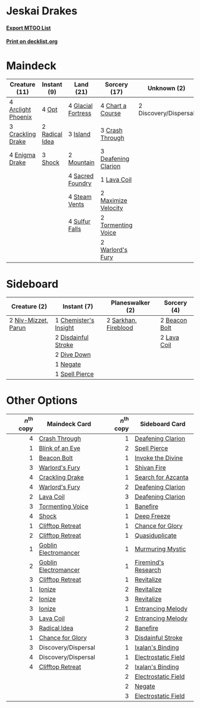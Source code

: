 # Jeskai Drakes

#### [Export MTGO List](../collection/Jeskai%20Drakes/Jeskai%20Drakes.txt)
#### [Print on decklist.org](http://decklist.org/?deckmain=4%09Arclight%20Phoenix%0A4%09Chart%20a%20Course%0A3%09Crackling%20Drake%0A3%09Crash%20Through%0A3%09Deafening%20Clarion%0A2%09Discovery/Dispersal%0A4%09Enigma%20Drake%0A4%09Glacial%20Fortress%0A3%09Island%0A1%09Lava%20Coil%0A2%09Maximize%20Velocity%0A2%09Mountain%0A4%09Opt%0A2%09Radical%20Idea%0A4%09Sacred%20Foundry%0A3%09Shock%0A4%09Steam%20Vents%0A4%09Sulfur%20Falls%0A2%09Tormenting%20Voice%0A2%09Warlord's%20Fury&deckside=2%09Beacon%20Bolt%0A1%09Chemister's%20Insight%0A2%09Disdainful%20Stroke%0A2%09Dive%20Down%0A2%09Lava%20Coil%0A1%09Negate%0A2%09Niv-Mizzet,%20Parun%0A2%09Sarkhan,%20Fireblood%0A1%09Spell%20Pierce)
# Maindeck

|                                        Creature (11)                                        |                                       Instant (9)                                       |                                          Land (21)                                          |                                         Sorcery (17)                                         |     Unknown (2)     |
|---------------------------------------------------------------------------------------------|-----------------------------------------------------------------------------------------|---------------------------------------------------------------------------------------------|----------------------------------------------------------------------------------------------|---------------------|
|4 [Arclight Phoenix](http://gatherer.wizards.com/Pages/Card/Details.aspx?multiverseid=452841)|4 [Opt](http://gatherer.wizards.com/Pages/Card/Details.aspx?multiverseid=435217)         |4 [Glacial Fortress](http://gatherer.wizards.com/Pages/Card/Details.aspx?multiverseid=435416)|4 [Chart a Course](http://gatherer.wizards.com/Pages/Card/Details.aspx?multiverseid=435200)   |2 Discovery/Dispersal|
|3 [Crackling Drake](http://gatherer.wizards.com/Pages/Card/Details.aspx?multiverseid=452913) |2 [Radical Idea](http://gatherer.wizards.com/Pages/Card/Details.aspx?multiverseid=452802)|3 [Island](http://gatherer.wizards.com/Pages/Card/Details.aspx?multiverseid=439602)          |3 [Crash Through](http://gatherer.wizards.com/Pages/Card/Details.aspx?multiverseid=447269)    |                     |
|4 [Enigma Drake](http://gatherer.wizards.com/Pages/Card/Details.aspx?multiverseid=447352)    |3 [Shock](http://gatherer.wizards.com/Pages/Card/Details.aspx?multiverseid=386365)       |2 [Mountain](http://gatherer.wizards.com/Pages/Card/Details.aspx?multiverseid=439604)        |3 [Deafening Clarion](http://gatherer.wizards.com/Pages/Card/Details.aspx?multiverseid=452915)|                     |
|                                                                                             |                                                                                         |4 [Sacred Foundry](http://gatherer.wizards.com/Pages/Card/Details.aspx?multiverseid=405106)  |1 [Lava Coil](http://gatherer.wizards.com/Pages/Card/Details.aspx?multiverseid=452858)        |                     |
|                                                                                             |                                                                                         |4 [Steam Vents](http://gatherer.wizards.com/Pages/Card/Details.aspx?multiverseid=405109)     |2 [Maximize Velocity](http://gatherer.wizards.com/Pages/Card/Details.aspx?multiverseid=452861)|                     |
|                                                                                             |                                                                                         |4 [Sulfur Falls](http://gatherer.wizards.com/Pages/Card/Details.aspx?multiverseid=241987)    |2 [Tormenting Voice](http://gatherer.wizards.com/Pages/Card/Details.aspx?multiverseid=438716) |                     |
|                                                                                             |                                                                                         |                                                                                             |2 [Warlord's Fury](http://gatherer.wizards.com/Pages/Card/Details.aspx?multiverseid=443039)   |                     |


# Sideboard

|                                         Creature (2)                                         |                                          Instant (7)                                           |                                       Planeswalker (2)                                        |                                      Sorcery (4)                                       |
|----------------------------------------------------------------------------------------------|------------------------------------------------------------------------------------------------|-----------------------------------------------------------------------------------------------|----------------------------------------------------------------------------------------|
|2 [Niv-Mizzet, Parun](http://gatherer.wizards.com/Pages/Card/Details.aspx?multiverseid=452942)|1 [Chemister's Insight](http://gatherer.wizards.com/Pages/Card/Details.aspx?multiverseid=452782)|2 [Sarkhan, Fireblood](http://gatherer.wizards.com/Pages/Card/Details.aspx?multiverseid=447290)|2 [Beacon Bolt](http://gatherer.wizards.com/Pages/Card/Details.aspx?multiverseid=452904)|
|                                                                                              |2 [Disdainful Stroke](http://gatherer.wizards.com/Pages/Card/Details.aspx?multiverseid=446776)  |                                                                                               |2 [Lava Coil](http://gatherer.wizards.com/Pages/Card/Details.aspx?multiverseid=452858)  |
|                                                                                              |2 [Dive Down](http://gatherer.wizards.com/Pages/Card/Details.aspx?multiverseid=435205)          |                                                                                               |                                                                                        |
|                                                                                              |1 [Negate](http://gatherer.wizards.com/Pages/Card/Details.aspx?multiverseid=447135)             |                                                                                               |                                                                                        |
|                                                                                              |1 [Spell Pierce](http://gatherer.wizards.com/Pages/Card/Details.aspx?multiverseid=425876)       |                                                                                               |                                                                                        |


# Other Options

|*n*<sup>th</sup> copy|                                         Maindeck Card                                         |*n*<sup>th</sup> copy|                                        Sideboard Card                                        |
|--------------------:|-----------------------------------------------------------------------------------------------|--------------------:|----------------------------------------------------------------------------------------------|
|                    4|[Crash Through](http://gatherer.wizards.com/Pages/Card/Details.aspx?multiverseid=447269)       |                    1|[Deafening Clarion](http://gatherer.wizards.com/Pages/Card/Details.aspx?multiverseid=452915)  |
|                    1|[Blink of an Eye](http://gatherer.wizards.com/Pages/Card/Details.aspx?multiverseid=442934)     |                    2|[Spell Pierce](http://gatherer.wizards.com/Pages/Card/Details.aspx?multiverseid=425876)       |
|                    1|[Beacon Bolt](http://gatherer.wizards.com/Pages/Card/Details.aspx?multiverseid=452904)         |                    1|[Invoke the Divine](http://gatherer.wizards.com/Pages/Card/Details.aspx?multiverseid=447152)  |
|                    3|[Warlord's Fury](http://gatherer.wizards.com/Pages/Card/Details.aspx?multiverseid=443039)      |                    1|[Shivan Fire](http://gatherer.wizards.com/Pages/Card/Details.aspx?multiverseid=443030)        |
|                    4|[Crackling Drake](http://gatherer.wizards.com/Pages/Card/Details.aspx?multiverseid=452913)     |                    1|[Search for Azcanta](http://gatherer.wizards.com/Pages/Card/Details.aspx?multiverseid=435226) |
|                    4|[Warlord's Fury](http://gatherer.wizards.com/Pages/Card/Details.aspx?multiverseid=443039)      |                    2|[Deafening Clarion](http://gatherer.wizards.com/Pages/Card/Details.aspx?multiverseid=452915)  |
|                    2|[Lava Coil](http://gatherer.wizards.com/Pages/Card/Details.aspx?multiverseid=452858)           |                    3|[Deafening Clarion](http://gatherer.wizards.com/Pages/Card/Details.aspx?multiverseid=452915)  |
|                    3|[Tormenting Voice](http://gatherer.wizards.com/Pages/Card/Details.aspx?multiverseid=438716)    |                    1|[Banefire](http://gatherer.wizards.com/Pages/Card/Details.aspx?multiverseid=397676)           |
|                    4|[Shock](http://gatherer.wizards.com/Pages/Card/Details.aspx?multiverseid=386365)               |                    1|[Deep Freeze](http://gatherer.wizards.com/Pages/Card/Details.aspx?multiverseid=442938)        |
|                    1|[Clifftop Retreat](http://gatherer.wizards.com/Pages/Card/Details.aspx?multiverseid=241980)    |                    1|[Chance for Glory](http://gatherer.wizards.com/Pages/Card/Details.aspx?multiverseid=452909)   |
|                    2|[Clifftop Retreat](http://gatherer.wizards.com/Pages/Card/Details.aspx?multiverseid=241980)    |                    1|[Quasiduplicate](http://gatherer.wizards.com/Pages/Card/Details.aspx?multiverseid=452801)     |
|                    1|[Goblin Electromancer](http://gatherer.wizards.com/Pages/Card/Details.aspx?multiverseid=425991)|                    1|[Murmuring Mystic](http://gatherer.wizards.com/Pages/Card/Details.aspx?multiverseid=452795)   |
|                    2|[Goblin Electromancer](http://gatherer.wizards.com/Pages/Card/Details.aspx?multiverseid=425991)|                    1|[Firemind's Research](http://gatherer.wizards.com/Pages/Card/Details.aspx?multiverseid=452921)|
|                    3|[Clifftop Retreat](http://gatherer.wizards.com/Pages/Card/Details.aspx?multiverseid=241980)    |                    1|[Revitalize](http://gatherer.wizards.com/Pages/Card/Details.aspx?multiverseid=447171)         |
|                    1|[Ionize](http://gatherer.wizards.com/Pages/Card/Details.aspx?multiverseid=452929)              |                    2|[Revitalize](http://gatherer.wizards.com/Pages/Card/Details.aspx?multiverseid=447171)         |
|                    2|[Ionize](http://gatherer.wizards.com/Pages/Card/Details.aspx?multiverseid=452929)              |                    3|[Revitalize](http://gatherer.wizards.com/Pages/Card/Details.aspx?multiverseid=447171)         |
|                    3|[Ionize](http://gatherer.wizards.com/Pages/Card/Details.aspx?multiverseid=452929)              |                    1|[Entrancing Melody](http://gatherer.wizards.com/Pages/Card/Details.aspx?multiverseid=435207)  |
|                    3|[Lava Coil](http://gatherer.wizards.com/Pages/Card/Details.aspx?multiverseid=452858)           |                    2|[Entrancing Melody](http://gatherer.wizards.com/Pages/Card/Details.aspx?multiverseid=435207)  |
|                    3|[Radical Idea](http://gatherer.wizards.com/Pages/Card/Details.aspx?multiverseid=452802)        |                    2|[Banefire](http://gatherer.wizards.com/Pages/Card/Details.aspx?multiverseid=397676)           |
|                    1|[Chance for Glory](http://gatherer.wizards.com/Pages/Card/Details.aspx?multiverseid=452909)    |                    3|[Disdainful Stroke](http://gatherer.wizards.com/Pages/Card/Details.aspx?multiverseid=446776)  |
|                    3|Discovery/Dispersal                                                                            |                    1|[Ixalan's Binding](http://gatherer.wizards.com/Pages/Card/Details.aspx?multiverseid=435168)   |
|                    4|Discovery/Dispersal                                                                            |                    1|[Electrostatic Field](http://gatherer.wizards.com/Pages/Card/Details.aspx?multiverseid=452847)|
|                    4|[Clifftop Retreat](http://gatherer.wizards.com/Pages/Card/Details.aspx?multiverseid=241980)    |                    2|[Ixalan's Binding](http://gatherer.wizards.com/Pages/Card/Details.aspx?multiverseid=435168)   |
|                     |                                                                                               |                    2|[Electrostatic Field](http://gatherer.wizards.com/Pages/Card/Details.aspx?multiverseid=452847)|
|                     |                                                                                               |                    2|[Negate](http://gatherer.wizards.com/Pages/Card/Details.aspx?multiverseid=447135)             |
|                     |                                                                                               |                    3|[Electrostatic Field](http://gatherer.wizards.com/Pages/Card/Details.aspx?multiverseid=452847)|

